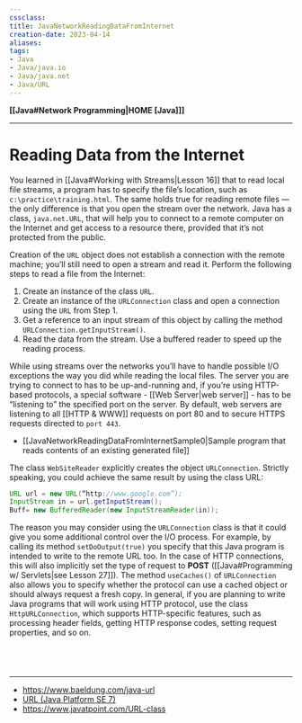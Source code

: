 ```yaml
---
cssclass:
title: JavaNetworkReadingDataFromInternet
creation-date: 2023-04-14
aliases:
tags:
- Java
- Java/java.io
- Java/java.net
- Java/URL
---
```

**[[Java#Network Programming|HOME [Java]]]**

---
# Reading Data from the Internet
You learned in [[Java#Working with Streams|Lesson 16]] that to read local file streams, a program has to specify the file’s location, such as `c:\practice\training.html`. The same holds true for reading remote files — the only difference is that you open the stream over the network. Java has a class, `java.net.URL`, that will help you to connect to a remote computer on the Internet and get access to a resource there, provided that it’s not protected from the public.

Creation of the `URL` object does not establish a connection with the remote machine; you’ll still need to open a stream and read it. Perform the following steps to read a file from the Internet:
1. Create an instance of the class `URL`. 
2. Create an instance of the `URLConnection` class and open a connection using the `URL` from 
Step 1. 
3. Get a reference to an input stream of this object by calling the method `URLConnection.getInputStream()`.
4. Read the data from the stream. Use a buffered reader to speed up the reading process.

While using streams over the networks you’ll have to handle possible I/O exceptions the way you did while reading the local files. The server you are trying to connect to has to be up-and-running and, if you’re using HTTP-based protocols, a special software - [[Web Server|web server]] - has to be “listening to” the specified port on the server. By default, web servers are listening to all [[HTTP & WWW]] requests on port 80 and to secure HTTPS requests directed to `port 443`.
- [[JavaNetworkReadingDataFromInternetSample0|Sample program that reads contents of an existing generated file]]

The class `WebSiteReader` explicitly creates the object `URLConnection`. Strictly speaking, you could achieve the same result by using the class URL:
```java
URL url = new URL(“http://www.google.com”);
InputStream in = url.getInputStream();
Buff= new BufferedReader(new InputStreamReader(in));
```
The reason you may consider using the `URLConnection` class is that it could give you some additional control over the I/O process. For example, by calling its method `setDoOutput(true)` you specify that this Java program is intended to write to the remote URL too. In the case of HTTP connections, this will also implicitly set the type of request to **POST** ([[Java#Programming w/ Servlets|see Lesson 27]]). The method `useCaches()` of `URLConnection` also allows you to specify whether the protocol can use a cached object or should always request a fresh copy. In general, if you are planning to write Java programs that will work using HTTP protocol, use the class `HttpURLConnection`, which supports HTTP-specific features, such as processing header fields, getting HTTP response codes, setting request properties, and so on.

<br>

# 
---
- https://www.baeldung.com/java-url
- [URL (Java Platform SE 7)](https://docs.oracle.com/javase/7/docs/api/java/net/URL.html)
- https://www.javatpoint.com/URL-class